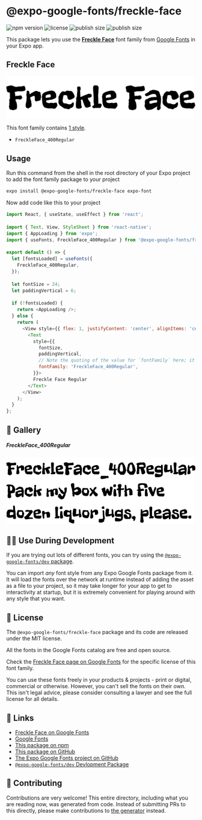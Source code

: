 # @expo-google-fonts/freckle-face

![npm version](https://flat.badgen.net/npm/v/@expo-google-fonts/freckle-face)
![license](https://flat.badgen.net/github/license/expo/google-fonts)
![publish size](https://flat.badgen.net/packagephobia/install/@expo-google-fonts/freckle-face)
![publish size](https://flat.badgen.net/packagephobia/publish/@expo-google-fonts/freckle-face)

This package lets you use the [**Freckle Face**](https://fonts.google.com/specimen/Freckle+Face) font family from [Google Fonts](https://fonts.google.com/) in your Expo app.

## Freckle Face

![Freckle Face](./font-family.png)

This font family contains [1 style](#-gallery).

- `FreckleFace_400Regular`

## Usage

Run this command from the shell in the root directory of your Expo project to add the font family package to your project
```sh
expo install @expo-google-fonts/freckle-face expo-font
```

Now add code like this to your project
```js
import React, { useState, useEffect } from 'react';

import { Text, View, StyleSheet } from 'react-native';
import { AppLoading } from 'expo';
import { useFonts, FreckleFace_400Regular } from '@expo-google-fonts/freckle-face';

export default () => {
  let [fontsLoaded] = useFonts({
    FreckleFace_400Regular,
  });

  let fontSize = 24;
  let paddingVertical = 6;

  if (!fontsLoaded) {
    return <AppLoading />;
  } else {
    return (
      <View style={{ flex: 1, justifyContent: 'center', alignItems: 'center' }}>
        <Text
          style={{
            fontSize,
            paddingVertical,
            // Note the quoting of the value for `fontFamily` here; it expects a string!
            fontFamily: 'FreckleFace_400Regular',
          }}>
          Freckle Face Regular
        </Text>
      </View>
    );
  }
};

```

## 🔡 Gallery

##### FreckleFace_400Regular
![FreckleFace_400Regular](./FreckleFace_400Regular.ttf.png)


## 👩‍💻 Use During Development

If you are trying out lots of different fonts, you can try using the [`@expo-google-fonts/dev` package](https://github.com/expo/google-fonts/tree/master/font-packages/dev#readme).

You can import *any* font style from any Expo Google Fonts package from it. It will load the fonts
over the network at runtime instead of adding the asset as a file to your project, so it may take longer
for your app to get to interactivity at startup, but it is extremely convenient
for playing around with any style that you want.

## 📖 License

The `@expo-google-fonts/freckle-face` package and its code are released under the MIT license.

All the fonts in the Google Fonts catalog are free and open source.

Check the [Freckle Face page on Google Fonts](https://fonts.google.com/specimen/Freckle+Face) for the specific license of this font family.

You can use these fonts freely in your products & projects - print or digital, commercial or otherwise. However, you can't sell the fonts on their own. This isn't legal advice, please consider consulting a lawyer and see the full license for all details.

## 🔗 Links

- [Freckle Face on Google Fonts](https://fonts.google.com/specimen/Freckle+Face)
- [Google Fonts](https://fonts.google.com/)
- [This package on npm](https://www.npmjs.com/package/@expo-google-fonts/freckle-face)
- [This package on GitHub](https://github.com/expo/google-fonts/tree/master/font-packages/freckle-face)
- [The Expo Google Fonts project on GitHub](https://github.com/expo/google-fonts)
- [`@expo-google-fonts/dev` Devlopment Package](https://github.com/expo/google-fonts/tree/master/font-packages/dev)

## 🤝 Contributing

Contributions are very welcome! This entire directory, including what you are reading now, was generated from code. Instead of submitting PRs to this directly, please make contributions to [the generator](https://github.com/expo/google-fonts/tree/master/packages/generator) instead.
